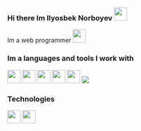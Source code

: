 ### Hi there Im Ilyosbek Norboyev  <img src="https://media3.giphy.com/media/gM5qFksULw54NMWyry/giphy.gif?cid=ecf05e47gmk8n881m8msqwyxze9tzhmvg3ey7zds2lhz2ud9&rid=giphy.gif&ct=s" width="30px"> 
Im a web programmer <img src="https://e7.pngegg.com/pngimages/973/940/png-clipart-laptop-computer-icons-user-programmer-laptop-electronics-computer.png" width="30px">
### Im a languages and tools I work with 

<code><img src="https://www.freeiconspng.com/uploads/html5-icon-3.png" width="30px"></code>
<code><img src="https://e7.pngegg.com/pngimages/567/553/png-clipart-social-media-computer-icons-html-social-media-angle-text.png" width="30px"></code>
<code><img src="https://www.seekpng.com/png/detail/377-3771966_png-file-sass-png.png" width="30px"></code>
<code><img src="https://i.ya-webdesign.com/images/bootstrap-svg-4.png" width="30px"></code>
<code><img src="https://i.ya-webdesign.com/images/svg-js-node-16.png" width="30px"></code>
<code><img src="https://i.ya-webdesign.com/images/php-image-png-5.png"></code>

### Technologies 

<code><img src="https://www.pngitem.com/pimgs/m/141-1419071_github-hd-png-download.png" width="30px"></code>
<code><img src="https://upload.wikimedia.org/wikipedia/commons/thumb/8/82/Font_Awesome_5_brands_gitlab.svg/1024px-Font_Awesome_5_brands_gitlab.svg.png" width="30px"></code>

